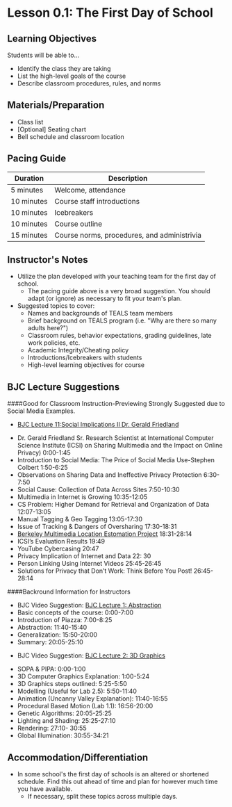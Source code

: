<!--- REVISED -->
# Lesson 0.1: The First Day of School

## Learning Objectives

Students will be able to...

-   Identify the class they are taking
-   List the high-level goals of the course
-   Describe classroom procedures, rules, and norms

## Materials/Preparation

-   Class list
-   [Optional] Seating chart
-   Bell schedule and classroom location

## Pacing Guide

| Duration   | Description                                 |
| ---------- | ------------------------------------------- |
| 5 minutes  | Welcome, attendance                         |
| 10 minutes | Course staff introductions                  |
| 10 minutes | Icebreakers                                 |
| 10 minutes | Course outline                              |
| 15 minutes | Course norms, procedures, and administrivia |

## Instructor's Notes
      
-   Utilize the plan developed with your teaching team for the first day of school.
    -   The pacing guide above is a very broad suggestion.  You should adapt (or ignore) as necessary to fit your team's plan.
-   Suggested topics to cover:
    -   Names and backgrounds of TEALS team members
    -   Brief background on TEALS program (i.e. "Why are there so many adults here?")
    -   Classroom rules, behavior expectations, grading guidelines, late work policies, etc.
    -   Academic Integrity/Cheating policy
    -   Introductions/Icebreakers with students
    -   High-level learning objectives for course


## BJC Lecture Suggestions 

####Good for Classroom Instruction-Previewing Strongly Suggested due to Social Media Examples.

* [BJC Lecture 11:Social Implications II Dr. Gerald Friedland](https://www.youtube.com/watch?v=RNN19b61oRg) 
 - Dr. Gerald Friedland Sr. Research Scientist at International Computer Science Institute (ICSI) on Sharing Multimedia and the Impact on Online Privacy) 0:00-1:45
 - Introduction to Social Media: The Price of Social Media Use-Stephen Colbert 1:50-6:25
 - Observations on Sharing Data and Ineffective Privacy Protection 6:30-7:50
 - Social Cause: Collection of Data Across Sites 7:50-10:30
 - Multimedia in Internet is Growing 10:35-12:05
 - CS Problem: Higher Demand for Retrieval and Organization of Data 12:07-13:05
 - Manual Tagging & Geo Tagging 13:05-17:30
 - Issue of Tracking & Dangers of Oversharing 17:30-18:31
 - [Berkeley Multimedia Location Estomation Project]( http://multimedia.icsi.berkeley.edu/multimodal-location-estimation/ )
18:31-28:14
 - ICSI’s Evaluation Results 19:49
 - YouTube Cybercasing 20:47
 - Privacy Implication of Internet and Data 22: 30
 - Person Linking Using Internet Videos 25:45-26:45
 - Solutions for Privacy that Don’t Work: Think Before You Post! 26:45-28:14


####Backround Information for Instructors
- BJC Video Suggestion: [BJC Lecture 1: Abstraction](https://www.youtube.com/watch?v=Dxw9cIbzaLk)
 - Basic concepts of the course: 0:00-7:00
 - Introduction of Piazza: 7:00-8:25
 - Abstraction: 11:40-15:40
 - Generalization: 15:50-20:00
 - Summary: 20:05-25:10


* BJC Video Suggestion: [BJC Lecture 2: 3D Graphics](https://www.youtube.com/watch?v=q2UMQaoW30U)
 - SOPA & PIPA: 0:00-1:00
 - 3D Computer Graphics Explanation: 1:00-5:24
 - 3D Graphics steps outlined: 5:25-5:50
 - Modelling (Useful for Lab 2.5): 5:50-11:40
 - Animation (Uncanny Valley Explanation): 11:40-16:55
 - Procedural Based Motion (Lab 1.1): 16:56-20:00
 - Genetic Algorithms: 20:05-25:25
 - Lighting and Shading: 25:25-27:10
 - Rendering: 27:10- 30:55
 - Global Illumination: 30:55-34:21



## Accommodation/Differentiation

-   In some school's the first day of schools is an altered or shortened schedule.  Find this out ahead of time and plan for however much time you have available.
    -   If necessary, split these topics across multiple days.
